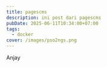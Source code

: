 ```yaml
---
title: pagescms
description: ini post dari pagescms
pubDate: 2025-06-11T10:34:00+07:00
tags:
  - docker
cover: /images/pso2ngs.png
---
```

Anjay
